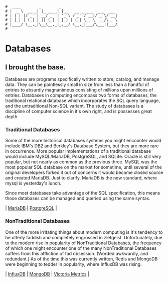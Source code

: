 ```text
#  ____        _        _
# |  _ \  __ _| |_ __ _| |__   __ _ ___  ___  ___
# | | | |/ _` | __/ _` | '_ \ / _` / __|/ _ \/ __|
# | |_| | (_| | || (_| | |_) | (_| \__ \  __/\__ \
# |____/ \__,_|\__\__,_|_.__/ \__,_|___/\___||___/
#
```

Databases
==========

I brought the base.
-------------------

Databases are programs specifically written to store, catalog, and manage data. They can be pointlessly small
in size from less than a handful of entries to absurdly magnanimous consisting of millions upon millions of
entries. Databases in computing encompass two forms of databases, the traditional relational database
which incorporates the SQL query language, and the untraditional Non-SQL variant. The study of databases is a
discipline of computer science in it's own right, and is possesses great depth.

### Traditional Databases

Some of the more historical databases systems you might encounter would include IBM's DB2 and Berkley's
Database System, but they are more rare in occurrence. More popular implementations of a traditional database
would include MySQL/MariaDB, PostgreSQL, and SQLite. Oracle is still very popular, but not nearly as common as the
previous three. MySQL was the most popular SQL database on the market for sometime, until several of the
original developers forked it out of concerns it would become closed source and created MariaDB. Just to clarify,
MariaDB is the new standard, where mysql is yesterday's lunch.

Since most databases take advantage of the SQL specification, this means those databases can be managed and
queried using the same syntax.

| [MariaDB](mariadb) | [PostgreSQL](postgres) |

### NonTraditional Databases

One of the more irritating things about modern computing is it's tendency to be utterly faddish and completely
engrossed in zietgeist. Unfortunately, due to the modern rise in popularity of NonTraditional Databases, the
frequency of which one might encounter one of the many NonTraditional Databases suffers from this affliction
of fad obsession. (Worded awkwardly, and redundant.) As of the time this was currently written, Redis and
MongoDB were beginning to tedder in popularity, where InfluxDB was rising. 

| [InfluxDB](influxdb) | [MongoDB](mongodb) | [Victoria Metrics](victoria_metrics) |


